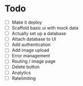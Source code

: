 # Todo

- [ ] Make it deploy
- [ ] Scaffold basic ui with mock data
- [ ] Actually set up a database
- [ ] Attach database to UI
- [ ] Add authentication
- [ ] Add image upload
- [ ] Error management
- [ ] Routing / image page
- [ ] Delete button
- [ ] Analytics
- [ ] Ratelimiting
